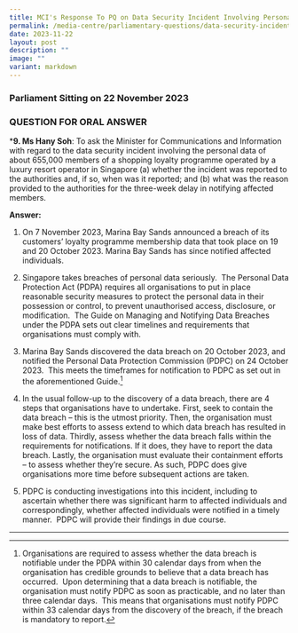 ```yaml
---
title: MCI's Response To PQ on Data Security Incident Involving Personal Data
permalink: /media-centre/parliamentary-questions/data-security-incident-involving-personal-data/
date: 2023-11-22
layout: post
description: ""
image: ""
variant: markdown
---
```

### Parliament Sitting on 22 November 2023

### QUESTION FOR ORAL ANSWER

***9. Ms Hany Soh**: To ask the Minister for Communications and Information with regard to the data security incident involving the personal data of about 655,000 members of a shopping loyalty programme operated by a luxury resort operator in Singapore (a) whether the incident was reported to the authorities and, if so, when was it reported; and (b) what was the reason provided to the authorities for the three-week delay in notifying affected members.

**Answer:**

1.  On 7 November 2023, Marina Bay Sands announced a breach of its customers’ loyalty programme membership data that took place on 19 and 20 October 2023. Marina Bay Sands has since notified affected individuals. 

2.  Singapore takes breaches of personal data seriously.  The Personal Data Protection Act (PDPA) requires all organisations to put in place reasonable security measures to protect the personal data in their possession or control, to prevent unauthorised access, disclosure, or modification.  The Guide on Managing and Notifying Data Breaches under the PDPA sets out clear timelines and requirements that organisations must comply with.

3.  Marina Bay Sands discovered the data breach on 20 October 2023, and notified the Personal Data Protection Commission (PDPC) on 24 October 2023.  This meets the timeframes for notification to PDPC as set out in the aforementioned Guide.[^1]

4.  In the usual follow-up to the discovery of a data breach, there are 4 steps that organisations have to undertake. First, seek to contain the data breach – this is the utmost priority. Then, the organisation must make best efforts to assess extend to which data breach has resulted in loss of data. Thirdly, assess whether the data breach falls within the requirements for notifications. If it does, they have to report the data breach. Lastly, the organisation must evaluate their containment efforts – to assess whether they’re secure. As such, PDPC does give organisations more time before subsequent actions are taken. 
    
5.  PDPC is conducting investigations into this incident, including to ascertain whether there was significant harm to affected individuals and correspondingly, whether affected individuals were notified in a timely manner.  PDPC will provide their findings in due course.
    
------------------------------------------------------------------------------------

[^1]: Organisations are required to assess whether the data breach is notifiable under the PDPA within 30 calendar days from when the organisation has credible grounds to believe that a data breach has occurred.  Upon determining that a data breach is notifiable, the organisation must notify PDPC as soon as practicable, and no later than three calendar days.  This means that organisations must notify PDPC within 33 calendar days from the discovery of the breach, if the breach is mandatory to report.
